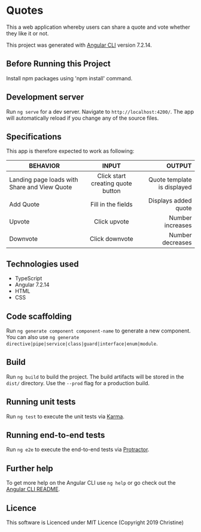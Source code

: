 # Quotes

This a web application whereby users can share a quote and vote whether they like it or not.

This project was generated with [Angular CLI](https://github.com/angular/angular-cli) version 7.2.14.


## Before Running this Project
Install npm packages using 'npm install' command.



## Development server

Run `ng serve` for a dev server. Navigate to `http://localhost:4200/`. The app will automatically reload if you change any of the source files.

## Specifications

This app is therefore expected to work as following:

| BEHAVIOR                                       |  INPUT                             | OUTPUT                                |
| -----------------------------------------------|:----------------------------------:| -------------------------------------:|
|  Landing page loads with Share and View Quote  |  Click start creating quote button |    Quote template is displayed        |
|   Add Quote                                    |  Fill in the fields                |    Displays added quote               |
|   Upvote                                       |  Click upvote                      |    Number increases                   |
|   Downvote                                     |  Click downvote                    |    Number decreases                   |


## Technologies used
* TypeScript
* Angular 7.2.14
* HTML
* CSS

## Code scaffolding

Run `ng generate component component-name` to generate a new component. You can also use `ng generate directive|pipe|service|class|guard|interface|enum|module`.

## Build

Run `ng build` to build the project. The build artifacts will be stored in the `dist/` directory. Use the `--prod` flag for a production build.

## Running unit tests

Run `ng test` to execute the unit tests via [Karma](https://karma-runner.github.io).

## Running end-to-end tests

Run `ng e2e` to execute the end-to-end tests via [Protractor](http://www.protractortest.org/).

## Further help

To get more help on the Angular CLI use `ng help` or go check out the [Angular CLI README](https://github.com/angular/angular-cli/blob/master/README.md).

## Licence
This software is Licenced under MIT Licence (Copyright 2019 Christine)
